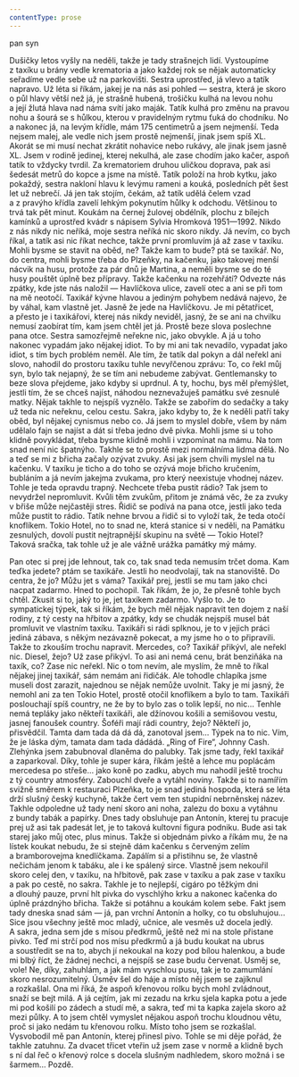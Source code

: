 ```yaml
---
contentType: prose
---
```


<section>

pan syn

Dušičky letos vyšly na neděli, takže je tady strašnejch lidí. Vystoupíme z taxíku u brány vedle krematoria a jako každej rok se nějak automaticky seřadíme vedle sebe už na parkovišti. Sestra uprostřed, já vlevo a tatík napravo. Už léta si říkám, jakej je na nás asi pohled — sestra, která je skoro o půl hlavy větší než já, je strašně hubená, trošičku kulhá na levou nohu a její žlutá hlava nad náma svítí jako maják. Tatík kulhá pro změnu na pravou nohu a šourá se s hůlkou, kterou v pravidelným rytmu ťuká do chodníku. No a nakonec já, na levým křídle, mám 175 centimetrů a jsem nejmenší. Teda nejsem malej, ale vedle nich jsem prostě nejmenší, jinak jsem spíš XL. Akorát se mi musí nechat zkrátit nohavice nebo rukávy, ale jinak jsem jasně XL. Jsem v rodině jedinej, kterej nekulhá, ale zase chodím jako kačer, aspoň tatík to vždycky tvrdil. Za krematoriem druhou uličkou doprava, pak asi šedesát metrů do kopce a jsme na místě. Tatík položí na hrob kytku, jako pokaždý, sestra nakloní hlavu k levýmu rameni a kouká, posledních pět šest let už nebrečí. Já jen tak stojím, čekám, až tatík udělá čelem vzad a z pravýho křídla zavelí lehkým pokynutím hůlky k odchodu. Většinou to trvá tak pět minut. Koukám na černej žulovej obdélník, plochu z bílejch kamínků a uprostřed kvádr s nápisem Sylvia Hromková 1951—1992. Nikdo z nás nikdy nic neříká, moje sestra neříká nic skoro nikdy. Já nevím, co bych říkal, a tatík asi nic říkat nechce, takže první promluvím já až zase v taxíku. Mohli bysme se stavit na oběd, ne? Takže kam to bude? ptá se taxikář. No, do centra, mohli bysme třeba do Plzeňky, na kačenku, jako takovej menší nácvik na husu, protože za pár dnů je Martina, a neměli bysme se do té husy pouštět úplně bez přípravy. Takže kačenku na rozehřátí? Odvezte nás zpátky, kde jste nás naložil — Havlíčkova ulice, zavelí otec a ani se při tom na mě neotočí. Taxikář kývne hlavou a jediným pohybem nedává najevo, že by váhal, kam vlastně jet. Jasně že jede na Havlíčkovu. Je mi pětatřicet, a přesto je i taxikářovi, kterej nás nikdy neviděl, jasný, že se ani na chvilku nemusí zaobírat tím, kam jsem chtěl jet já. Prostě beze slova poslechne pana otce. Sestra samozřejmě neřekne nic, jako obvykle. A já u toho nakonec vypadám jako nějakej idiot. To by mi ani tak nevadilo, vypadat jako idiot, s tím bych problém neměl. Ale tím, že tatík dal pokyn a dál neřekl ani slovo, nahodil do prostoru taxíku tuhle nevyřčenou zprávu: To, co řekl můj syn, bylo tak nejapný, že se tím ani nebudeme zabývat. Gentlemansky to beze slova přejdeme, jako kdyby si uprdnul. A ty, hochu, bys měl přemýšlet, jestli tím, že se chceš najíst, náhodou neznevažuješ památku své zesnulé matky. Nějak takhle to nejspíš vyznělo. Takže se zabořím do sedačky a taky už teda nic neřeknu, celou cestu. Sakra, jako kdyby to, že k neděli patří taky oběd, byl nějakej cynismus nebo co. Já jsem to myslel dobře, všem by nám udělalo fajn se najíst a dát si třeba jedno dvě pivka. Mohli jsme si u toho klidně povykládat, třeba bysme klidně mohli i vzpomínat na mámu. Na tom snad není nic špatnýho. Takhle se to prostě mezi normálníma lidma dělá. No a teď se mi z břicha začaly ozývat zvuky. Asi jak jsem chvíli myslel na tu kačenku. V taxíku je ticho a do toho se ozývá moje břicho kručením, bubláním a já nevím jakejma zvukama, pro který neexistuje vhodnej název. Tohle je teda opravdu trapný. Nechcete třeba pustit rádio? Tak jsem to nevydržel nepromluvit. Kvůli těm zvukům, přitom je známá věc, že za zvuky v břiše může nejčastěji stres. Řidič se podívá na pana otce, jestli jako teda může pustit to rádio. Tatík nehne brvou a řidič si to vyloží tak, že teda otočí knoflíkem. Tokio Hotel, no to snad ne, která stanice si v neděli, na Památku zesnulých, dovolí pustit nejtrapnější skupinu na světě — Tokio Hotel? Taková sračka, tak tohle už je ale vážně urážka památky mý mámy.

Pan otec si prej jde lehnout, tak co, tak snad teda nemusím trčet doma. Kam teďka jedete? ptám se taxikáře. Jestli ho neodvolají, tak na stanoviště. Do centra, že jo? Můžu jet s váma? Taxikář prej, jestli se mu tam jako chci nacpat zadarmo. Hned to pochopil. Tak říkám, že jo, že přesně tohle bych chtěl. Zkusit si to, jaký to je, jet taxíkem zadarmo. Vyšlo to. Je to sympatickej týpek, tak si říkám, že bych měl nějak napravit ten dojem z naší rodiny, z tý cesty na hřbitov a zpátky, kdy se chudák nejspíš musel bát promluvit ve vlastním taxíku. Taxikáři si rádi splknou, je to v jejich práci jediná zábava, s někým nezávazně pokecat, a my jsme ho o to připravili. Takže to zkouším trochu napravit. Mercedes, co? Taxikář přikývl, ale neřekl nic. Diesel, žejo? Už zase přikývl. To asi ani nemá cenu, brát benziňáka na taxík, co? Zase nic neřekl. Nic o tom nevím, ale myslím, že mně to říkal nějakej jinej taxikář, sám nemám ani řidičák. Ale tohodle chlapíka jsme museli dost zarazit, najednou se nějak nemůže uvolnit. Taky je mi jasný, že nemohl ani za ten Tokio Hotel, prostě otočil knoflíkem a bylo to tam. Taxikáři poslouchají spíš country, ne že by to bylo zas o tolik lepší, no nic… Tenhle nemá tepláky jako někteří taxikáři, ale džínovou košili a semišovou vestu, jasnej fanoušek country. Šoféři mají rádi country, žejo? Někteří jo, přisvědčil. Tamta dam tada dá dá dá, zanotoval jsem… Týpek na to nic. Vím, že je láska dým, tamata dam tada dádádá. „Ring of Fire“, Johnny Cash. Zlehýnka jsem zabubnoval dlaněma do palubky. Tak jsme tady, řekl taxikář a zaparkoval. Díky, tohle je super kára, říkám ještě a lehce mu poplácám mercedesa po střeše… jako koně po zadku, abych mu nahodil ještě trochu z tý country atmosféry. Zabouchl dveře a vytáhl noviny. Takže si to namířím svižně směrem k restauraci Plzeňka, to je snad jediná hospoda, která se léta drží slušný český kuchyně, takže čert vem ten stupidní nebrněnskej název. Takhle odpoledne už tady není skoro ani noha, zalezu do boxu a vytáhnu z bundy tabák a papírky. Dnes tady obsluhuje pan Antonín, kterej tu pracuje prej už asi tak padesát let, je to taková kultovní figura podniku. Bude asi tak starej jako můj otec, plus minus. Takže si objednám pivko a říkám mu, že na lístek koukat nebudu, že si stejně dám kačenku s červeným zelím a bramborovejma knedlíčkama. Zapálím si a přistihnu se, že vlastně nečichám jenom k tabáku, ale i ke spálený sirce. Vlastně jsem nekouřil skoro celej den, v taxíku, na hřbitově, pak zase v taxíku a pak zase v taxíku a pak po cestě, no sakra. Takhle je to nejlepší, cigáro po těžkým dni a dlouhý pauze, první hlt pivka do vyschlýho krku a nakonec kačenka do úplně prázdnýho břicha. Takže si potáhnu a koukám kolem sebe. Fakt jsem tady dneska snad sám — já, pan vrchní Antonín a holky, co tu obsluhujou… Sice jsou všechny ještě moc mladý, učnice, ale vesměs už docela jedlý. A sakra, jedna sem jde s mísou předkrmů, ještě než mi na stole přistane pivko. Teď mi strčí pod nos mísu předkrmů a já budu koukat na ubrus a soustředit se na to, abych jí nekoukal na kozy pod bílou halenkou, a bude mi blbý říct, že žádnej nechci, a nejspíš se zase budu červenat. Usměj se, vole! Ne, díky, zahuhlám, a jak mám vyschlou pusu, tak je to zamumlání skoro nesrozumitelný. Úsměv šel do háje a místo něj jsem se zajíknul a rozkašlal. Ona mi říká, že aspoň křenovou rolku bych mohl zvládnout, snaží se bejt milá. A já cejtím, jak mi zezadu na krku sjela kapka potu a jede mi pod košilí po zádech a studí mě, a sakra, teď mi ta kapka zajela skoro až mezi půlky. A to jsem chtěl vymyslet nějakou aspoň trochu kloudnou větu, proč si jako nedám tu křenovou rolku. Místo toho jsem se rozkašlal. Vysvobodil mě pan Antonín, kterej přinesl pivo. Tohle se mi děje pořád, že takhle zatuhnu. Za dvacet třicet vteřin už jsem zase v normě a klidně bych s ní dal řeč o křenový rolce s docela slušným nadhledem, skoro možná i se šarmem… Pozdě.

</section>
